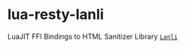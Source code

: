 # lua-resty-lanli
LuaJIT FFI Bindings to HTML Sanitizer Library [`Lanli`](https://github.com/hoedown/lanli)
